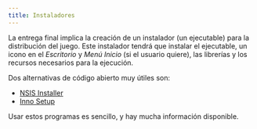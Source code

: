 ```yaml
---
title: Instaladores
---
```


La entrega final implica la creación de un instalador (un ejecutable) para la distribución del juego. Este instalador tendrá que instalar el ejecutable, un icono en el *Escritorio* y *Menú Inicio* (si el usuario quiere), las librerías y los recursos necesarios para la ejecución.

Dos alternativas de código abierto muy útiles son:

- [NSIS Installer](https://nsis.sourceforge.io/Main_Page)
- [Inno Setup](https://jrsoftware.org/isinfo.php)

Usar estos programas es sencillo, y hay mucha información disponible. 